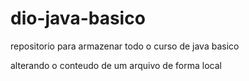 # dio-java-basico

repositorio para armazenar todo o curso de java basico

alterando o conteudo de um arquivo de forma local
